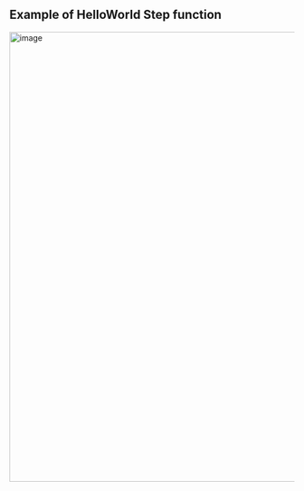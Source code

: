 ## Example of HelloWorld Step function

<img width="796" alt="image" src="https://user-images.githubusercontent.com/152131/201065678-540cbbef-1d3d-4e0d-802e-b23e341e9cb0.png">
